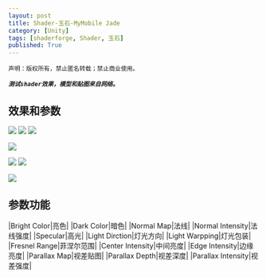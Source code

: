 ```yaml
---
layout: post
title: Shader-玉石-MyMobile Jade
category: [Unity]
tags: [shaderforge, Shader, 玉石]
published: True
---
```



`声明：版权所有，禁止匿名转载；禁止商业使用。`

***`测试shader效果，模型和贴图来自网络。`***

## 效果和参数 ##
<left>
	<img src="http://p3z7nlj5m.bkt.clouddn.com/MyMobileJade01.gif">
	<img src="http://p3z7nlj5m.bkt.clouddn.com/MyMobileJade01.png">
	<img src="http://p3z7nlj5m.bkt.clouddn.com/MyMobileJade02.png">
	</left>
<p></p>
<left>
	<img src="http://p3z7nlj5m.bkt.clouddn.com/MyMobileJade02.gif">
	</left>
<p></p>
<left>
	<img src="http://p3z7nlj5m.bkt.clouddn.com/MyMobileJade03.png">
	<img src="http://p3z7nlj5m.bkt.clouddn.com/MyMobileJade04.png">
	</left>
<p></p>
<left>
	<img src="http://p3z7nlj5m.bkt.clouddn.com/U3DToSP11-1.png">
	</left>
	
	
## 参数功能 ##

|Bright Color|亮色|
|Dark Color|暗色|
|Normal Map|法线|
|Normal Intensity|法线强度|
|Specular|高光|
|Light Dirction|灯光方向|
|Light Warpping|灯光包装|
|Fresnel Range|菲涅尔范围|
|Center Intensity|中间亮度|
|Edge Intensity|边缘亮度|
|Parallax Map|视差贴图|
|Parallax Depth|视差深度|
|Parallax Intensity|视差强度|

